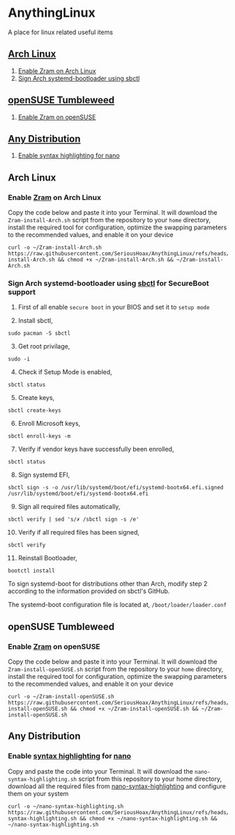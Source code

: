 # AnythingLinux
A place for linux related useful items

## [Arch Linux](https://archlinux.org)
1. [Enable Zram on Arch Linux](https://github.com/SeriousHoax/AnythingLinux#enable-zram-on-arch-linux)
2. [Sign Arch systemd-bootloader using sbctl](https://github.com/SeriousHoax/AnythingLinux#sign-arch-systemd-bootloader-using-sbctl-for-secureboot-support)
## [openSUSE Tumbleweed](https://www.opensuse.org)
1. [Enable Zram on openSUSE](https://github.com/SeriousHoax/AnythingLinux#enable-zram-on-opensuse)

## [Any Distribution](https://www.linux.org/pages/download)
1. [Enable syntax highlighting for nano](https://github.com/SeriousHoax/AnythingLinux#enable-syntax-highlighting-for-nano)

## Arch Linux

### Enable [Zram](https://wiki.archlinux.org/title/Zram) on Arch Linux
Copy the code below and paste it into your Terminal. It will download the `Zram-install-Arch.sh` script from the repository to your `home` directory, install the required tool for configuration, optimize the swapping parameters to the recommended values, and enable it on your device
```
curl -o ~/Zram-install-Arch.sh https://raw.githubusercontent.com/SeriousHoax/AnythingLinux/refs/heads/main/Zram-install-Arch.sh && chmod +x ~/Zram-install-Arch.sh && ~/Zram-install-Arch.sh
```

### Sign Arch systemd-bootloader using [sbctl](https://github.com/Foxboron/sbctl) for SecureBoot support
1. First of all enable ```secure boot``` in your BIOS and set it to ```setup mode```

2. Install sbctl, 
```
sudo pacman -S sbctl
```
3. Get root privilage, 
```
sudo -i
```
4. Check if Setup Mode is enabled, 
```
sbctl status
```
5. Create keys, 
```
sbctl create-keys
```
6. Enroll Microsoft keys,
```
sbctl enroll-keys -m
```
7. Verify if vendor keys have successfully been enrolled, 
```
sbctl status
```
8. Sign systemd EFI,
```
sbctl sign -s -o /usr/lib/systemd/boot/efi/systemd-bootx64.efi.signed /usr/lib/systemd/boot/efi/systemd-bootx64.efi
```
09. Sign all required files automatically,
```
sbctl verify | sed 's/✗ /sbctl sign -s /e'
```
10. Verify if all required files has been signed,
```
sbctl verify
```
11. Reinstall Bootloader,
```
bootctl install
```
To sign systemd-boot for distributions other than Arch, modify step 2 according to the information provided on sbctl's GitHub.

The systemd-boot configuration file is located at, ```/boot/loader/loader.conf```

## openSUSE Tumbleweed

### Enable [Zram](https://wiki.archlinux.org/title/Zram) on openSUSE
Copy the code below and paste it into your Terminal. It will download the `Zram-install-openSUSE.sh` script from the repository to your `home` directory, install the required tool for configuration, optimize the swapping parameters to the recommended values, and enable it on your device
```
curl -o ~/Zram-install-openSUSE.sh https://raw.githubusercontent.com/SeriousHoax/AnythingLinux/refs/heads/main/Zram-install-openSUSE.sh && chmod +x ~/Zram-install-openSUSE.sh && ~/Zram-install-openSUSE.sh
```

## Any Distribution

### Enable [syntax highlighting](https://en.wikipedia.org/wiki/Syntax_highlighting) for [nano](https://www.nano-editor.org)
Copy and paste the code into your Terminal. It will download the `nano-syntax-highlighting.sh` script from this repository to your home directory, download all the required files from [nano-syntax-highlighting](https://github.com/galenguyer/nano-syntax-highlighting) and configure them on your system
```
curl -o ~/nano-syntax-highlighting.sh https://raw.githubusercontent.com/SeriousHoax/AnythingLinux/refs/heads/main/nano-syntax-highlighting.sh && chmod +x ~/nano-syntax-highlighting.sh && ~/nano-syntax-highlighting.sh
```